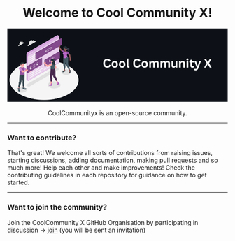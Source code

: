<div align="center">
    <h1>
        Welcome to Cool Community X!
    </h1> 
</div>

![CoolCommunnity](https://raw.githubusercontent.com/coolcommunityx/.github/main/profile/Open%20Source.png)

<div align="center">
CoolCommunityx is an open-source community. 

</div>

---

### Want to contribute?

That's great! We welcome all sorts of contributions from raising issues, starting discussions, adding documentation, making pull requests and so much more! Help each other and make improvements!
Check the contributing guidelines in each repository for guidance on how to get started.

---

### Want to join the community?
Join the CoolCommunity X GitHub Organisation by participating in discussion -> [join](https://github.com/orgs/coolcommunityx/discussions/1) (you will be sent an invitation)

